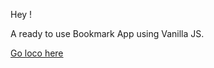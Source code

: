 Hey !

A ready to use Bookmark App using Vanilla JS.

<a href="https://soumyabrotobanerjee.github.io/Bookmark.io/bookmarker/">Go loco here</a>
